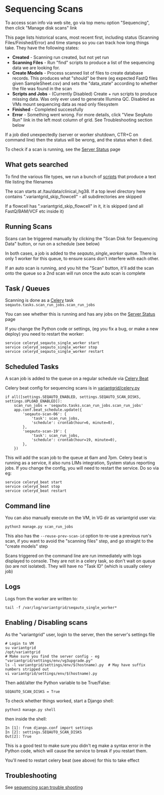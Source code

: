 # Sequencing Scans

To access scan info via web site, go via top menu option "Sequencing", then click "Manage disk scans" link

This page lists historical scans, most recent first, including status (Scanning Files/Finished/Error) and time stamps so you can track how long things take. They have the following states: 

* **Created** - Scanning run created, but not yet run  
* **Scanning Files** - Run "find" scripts to produce a list of the sequencing data we are looking for. 
* **Create Models** - Process scanned list of files to create database records. This produces what "should" be there (eg expected FastQ files given SampleSheet.csv) and sets the "data_state" according to whether the file was found in the scan 
* **Scripts and Jobs** - (Currently Disabled) Create + run scripts to produce missing data. Was only ever used to generate Illumina QC. Disabled as VMs mount sequencing data as read only filesystem   
* **Finished** - Completed successfully
* **Error** - Something went wrong. For more details, click "View SeqAuto Run" link in the left most column of grid. See Troubleshooting section below

If a job died unexpectedly (server or worker shutdown, CTR+C on command line) then the status will be wrong, and the status when it died.

To check if a scan is running, see the [Server Status](../admin/server_status.md) page

## What gets searched

To find the various file types, we run a bunch of [scripts](https://github.com/SACGF/variantgrid/tree/vg3_sapath_prod/seqauto/scripts/tau) that produce a text file listing the filenames

The scan starts at /tau/data/clinical_hg38. If a top level directory here contains ".variantgrid_skip_flowcell" - all subdirectories are skipped

If a flowcell has ".variantgrid_skip_flowcell" in it, it is skipped (and all FastQ/BAM/VCF etc inside it)

## Running Scans

Scans can be triggered manually by clicking the "Scan Disk for Sequencing Data" button, or run on a schedule (see below)

In both cases, a job is added to the *seqauto_single_worker* queue. There is only 1 worker for this queue, to ensure scans don't interfere with each other.

If an auto scan is running, and you hit the "Scan" button, it'll add the scan onto the queue so a 2nd scan will run once the auto scan is complete

## Task / Queues

Scanning is done as a [Celery](https://docs.celeryq.dev/en/stable/) task ```seqauto.tasks.scan_run_jobs.scan_run_jobs```

You can see whether this is running and has any jobs on the [Server Status](../admin/server_status.md) page

If you change the Python code or settings, (eg you fix a bug, or make a new deploy) you need to restart the worker: 

    service celeryd_seqauto_single_worker start
    service celeryd_seqauto_single_worker stop
    service celeryd_seqauto_single_worker restart

## Scheduled Tasks

A scan job is added to the queue on a regular schedule via [Celery Beat](https://docs.celeryq.dev/en/latest/userguide/periodic-tasks.html)

Celery beat config for sequencing scans is in [variantgrid/celery.py](https://github.com/SACGF/variantgrid/blob/master/variantgrid/celery.py)

    if all([settings.SEQAUTO_ENABLED, settings.SEQAUTO_SCAN_DISKS, settings.UPLOAD_ENABLED]):
        scan_run_jobs = 'seqauto.tasks.scan_run_jobs.scan_run_jobs'
        app.conf.beat_schedule.update({
            'seqauto-scan-06': {
                'task': scan_run_jobs,
                'schedule': crontab(hour=6, minute=0),
            },
            'seqauto-scan-19': {
                'task': scan_run_jobs,
                'schedule': crontab(hour=19, minute=0),
            },
        })

This will add the scan job to the queue at 6am and 7pm. Celery beat is running as a service, it also runs LIMs integration, System status reporting jobs. If you change the config, you will need to restart the service. Do so via eg: 

    service celeryd_beat start
    service celeryd_beat stop
    service celeryd_beat restart

## Command line

You can also manually execute on the VM, in VG dir as variantgrid user via:

    python3 manage.py scan_run_jobs 

This also has the ```--reuse-prev-scan-id``` option to re-use a previous run's scan, if you want to avoid the "scanning files" step, and go straight to the "create models" step

Scans triggered on the command line are run immediately with logs displayed to console. They are not in a celery task, so don't wait on queue (so are not isolated). They will have no "Task ID" (which is usually celery job)  

## Logs

Logs from the worker are written to:

    tail -f /var/log/variantgrid/seqauto_single_worker*

## Enabling / Disabling scans

As the "variantgrid" user, login to the server, then the server's settings file

    # Login to VM
    su variantgrid
    /opt/variantgrid
    # Make sure you find the server config - eg "variantgrid/settings/env/vg3upgrade.py"
    ls -l variantgrid/settings/env/$(hostname).py  # May have suffix numbers stripped out
    vi variantgrid/settings/env/$(hostname).py
    
Then add/alter the Python variable to be True/False:

    SEQAUTO_SCAN_DISKS = True

To check whether things worked, start a Django shell:

    python3 manage.py shell
    
then inside the shell:

    In [1]: from django.conf import settings                                                                                
    In [2]: settings.SEQAUTO_SCAN_DISKS                                                                                     
    Out[2]: True

This is a good test to make sure you didn't eg make a syntax error in the Python code, which will cause the service to break if you restart them.

You'll need to restart celery beat (see above) for this to take effect

## Troubleshooting

See [sequencing scan trouble shooting](sequencing_scan_troubleshooting.md)



